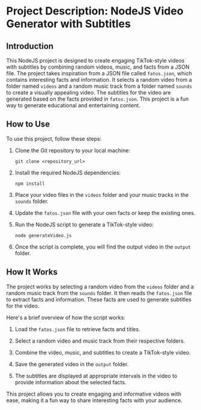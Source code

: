 # Project Description: NodeJS Video Generator with Subtitles

## Introduction

This NodeJS project is designed to create engaging TikTok-style videos with subtitles by combining random videos, music, and facts from a JSON file. The project takes inspiration from a JSON file called `fatos.json`, which contains interesting facts and information. It selects a random video from a folder named `videos` and a random music track from a folder named `sounds` to create a visually appealing video. The subtitles for the video are generated based on the facts provided in `fatos.json`. This project is a fun way to generate educational and entertaining content.

## How to Use

To use this project, follow these steps:

1. Clone the Git repository to your local machine:

   ```
   git clone <repository_url>
   ```

2. Install the required NodeJS dependencies:

   ```
   npm install
   ```

3. Place your video files in the `videos` folder and your music tracks in the `sounds` folder.

4. Update the `fatos.json` file with your own facts or keep the existing ones.

5. Run the NodeJS script to generate a TikTok-style video:

   ```
   node generateVideo.js
   ```

6. Once the script is complete, you will find the output video in the `output` folder.

## How It Works

The project works by selecting a random video from the `videos` folder and a random music track from the `sounds` folder. It then reads the `fatos.json` file to extract facts and information. These facts are used to generate subtitles for the video.

Here's a brief overview of how the script works:

1. Load the `fatos.json` file to retrieve facts and titles.

2. Select a random video and music track from their respective folders.

3. Combine the video, music, and subtitles to create a TikTok-style video.

4. Save the generated video in the `output` folder.

5. The subtitles are displayed at appropriate intervals in the video to provide information about the selected facts.

This project allows you to create engaging and informative videos with ease, making it a fun way to share interesting facts with your audience.
